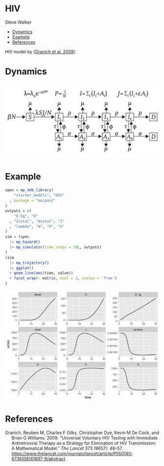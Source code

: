 HIV
================
Steve Walker

- [Dynamics](#dynamics)
- [Example](#example)
- [References](#references)

HIV model by ([Granich et al. 2009](#ref-granich2009universal)).

# Dynamics

![](dynamics.png)

# Example

``` r
spec = mp_tmb_library(
    "starter_models", "HIV"
  , package = "macpan2"
)
outputs = c(
    "D_bg", "D"
  , "Itotal", "Atotal", "J"
  , "lambda", "N", "P", "S"
)
sim = (spec
  |> mp_hazard()
  |> mp_simulator(time_steps = 30L, outputs)
)
(sim
  |> mp_trajectory()
  |> ggplot()
  + geom_line(aes(time, value))
  + facet_wrap(~ matrix, ncol = 3, scales = 'free')
)
```

![](./figures/unnamed-chunk-2-1.png)<!-- -->

# References

<div id="refs" class="references csl-bib-body hanging-indent">

<div id="ref-granich2009universal" class="csl-entry">

Granich, Reuben M, Charles F Gilks, Christopher Dye, Kevin M De Cock,
and Brian G Williams. 2009. “Universal Voluntary HIV Testing with
Immediate Antiretroviral Therapy as a Strategy for Elimination of HIV
Transmission: A Mathematical Model.” *The Lancet* 373 (9657): 48–57.
<https://www.thelancet.com/journals/lancet/article/PIIS0140-6736(08)61697-9/abstract>.

</div>

</div>
